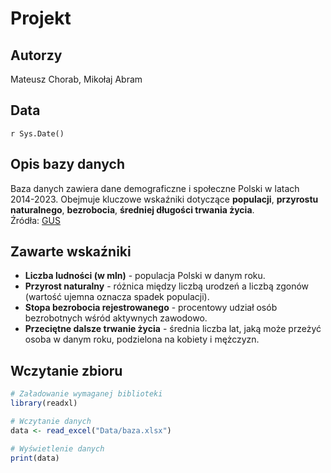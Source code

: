 # Projekt

## Autorzy
Mateusz Chorab, Mikołaj Abram  

## Data
`r Sys.Date()`

## Opis bazy danych
Baza danych zawiera dane demograficzne i społeczne Polski w latach 2014-2023. Obejmuje kluczowe wskaźniki dotyczące **populacji**, **przyrostu naturalnego**, **bezrobocia**, **średniej długości trwania życia**.  
Źródła: [GUS](https://stat.gov.pl/)

## Zawarte wskaźniki
- **Liczba ludności (w mln)** - populacja Polski w danym roku.
- **Przyrost naturalny** - różnica między liczbą urodzeń a liczbą zgonów (wartość ujemna oznacza spadek populacji).
- **Stopa bezrobocia rejestrowanego** - procentowy udział osób bezrobotnych wśród aktywnych zawodowo.
- **Przeciętne dalsze trwanie życia** - średnia liczba lat, jaką może przeżyć osoba w danym roku, podzielona na kobiety i mężczyzn.

## Wczytanie zbioru
```r
# Załadowanie wymaganej biblioteki
library(readxl)

# Wczytanie danych
data <- read_excel("Data/baza.xlsx")

# Wyświetlenie danych
print(data)
